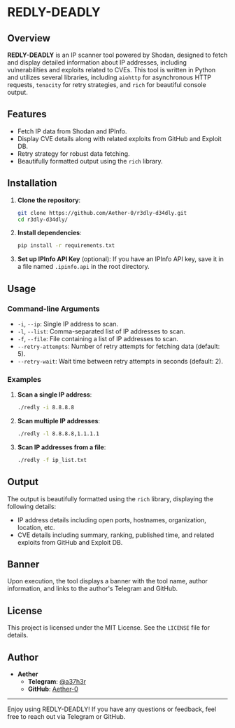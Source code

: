 # REDLY-DEADLY

## Overview

**REDLY-DEADLY** is an IP scanner tool powered by Shodan, designed to fetch and display detailed information about IP addresses, including vulnerabilities and exploits related to CVEs. This tool is written in Python and utilizes several libraries, including `aiohttp` for asynchronous HTTP requests, `tenacity` for retry strategies, and `rich` for beautiful console output.

## Features

- Fetch IP data from Shodan and IPInfo.
- Display CVE details along with related exploits from GitHub and Exploit DB.
- Retry strategy for robust data fetching.
- Beautifully formatted output using the `rich` library.

## Installation

1. **Clone the repository**:
    ```sh
    git clone https://github.com/Aether-0/r3dly-d34dly.git
    cd r3dly-d34dly/
    ```

2. **Install dependencies**:
    ```sh
    pip install -r requirements.txt
    ```

3. **Set up IPInfo API Key** (optional):
    If you have an IPInfo API key, save it in a file named `.ipinfo.api` in the root directory.

## Usage

### Command-line Arguments

- `-i`, `--ip`: Single IP address to scan.
- `-l`, `--list`: Comma-separated list of IP addresses to scan.
- `-f`, `--file`: File containing a list of IP addresses to scan.
- `--retry-attempts`: Number of retry attempts for fetching data (default: 5).
- `--retry-wait`: Wait time between retry attempts in seconds (default: 2).

### Examples

1. **Scan a single IP address**:
    ```sh
   ./redly -i 8.8.8.8
    ```

2. **Scan multiple IP addresses**:
    ```sh
    ./redly -l 8.8.8.8,1.1.1.1
    ```

3. **Scan IP addresses from a file**:
    ```sh
    ./redly -f ip_list.txt
    ```

## Output

The output is beautifully formatted using the `rich` library, displaying the following details:

- IP address details including open ports, hostnames, organization, location, etc.
- CVE details including summary, ranking, published time, and related exploits from GitHub and Exploit DB.

## Banner

Upon execution, the tool displays a banner with the tool name, author information, and links to the author's Telegram and GitHub.

## License

This project is licensed under the MIT License. See the `LICENSE` file for details.

## Author

- **Aether**
    - **Telegram**: [@a37h3r](https://t.me/a37h3r)
    - **GitHub**: [Aether-0](https://github.com/Aether-0)

---

Enjoy using REDLY-DEADLY! If you have any questions or feedback, feel free to reach out via Telegram or GitHub.
